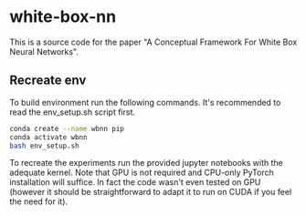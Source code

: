 # white-box-nn
This is a source code for the paper "A Conceptual Framework For White Box Neural Networks".

## Recreate env

To build environment run the following commands. It's recommended to read the env_setup.sh script first.

```bash
conda create --name wbnn pip
conda activate wbnn
bash env_setup.sh
```

To recreate the experiments run the provided jupyter notebooks with the adequate kernel. Note that GPU is not required and CPU-only PyTorch installation will suffice. In fact the code wasn't even tested on GPU (however it should be straightforward to adapt it to run on CUDA if you feel the need for it).